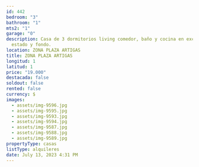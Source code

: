 ```yaml
---
id: 442
bedroom: "3"
bathroom: "1"
mts2: "1"
garage: "0"
description: Casa de 3 dormitorios living comedor, baño y cocina en excelente
  estado y fondo.
location: ZONA PLAZA ARTIGAS
title: ZONA PLAZA ARTIGAS
longitud: 1
latitud: 1
price: "19.000"
destacada: false
soldout: false
rented: false
currency: $
images:
  - assets/img-9596.jpg
  - assets/img-9595.jpg
  - assets/img-9593.jpg
  - assets/img-9594.jpg
  - assets/img-9587.jpg
  - assets/img-9588.jpg
  - assets/img-9589.jpg
propertyType: casas
listType: alquileres
date: July 13, 2023 4:31 PM
---
```

